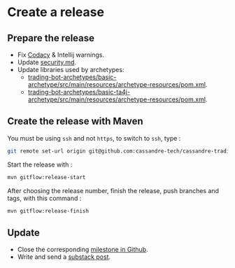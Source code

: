 # Create a release

## Prepare the release
* Fix [Codacy](https://app.codacy.com/gh/cassandre-tech/cassandre-trading-bot/issues) & Intellij warnings.
* Update [security.md](https://github.com/cassandre-tech/cassandre-trading-bot/blob/development/SECURITY.md).
* Update libraries used by archetypes:
  * [trading-bot-archetypes/basic-archetype/src/main/resources/archetype-resources/pom.xml](https://github.com/cassandre-tech/cassandre-trading-bot/blob/development/trading-bot-archetypes/basic-archetype/src/main/resources/archetype-resources/pom.xml).
  * [trading-bot-archetypes/basic-ta4j-archetype/src/main/resources/archetype-resources/pom.xml](https://github.com/cassandre-tech/cassandre-trading-bot/blob/development/trading-bot-archetypes/basic-ta4j-archetype/src/main/resources/archetype-resources/pom.xml).

## Create the release with Maven
You must be using `ssh` and not `https`, to switch to `ssh`, type : 
```bash
git remote set-url origin git@github.com:cassandre-tech/cassandre-trading-bot.git
```

Start the release with :
```bash
mvn gitflow:release-start
```

After choosing the release number, finish the release, push branches and tags, with this command :
```bash
mvn gitflow:release-finish
```

## Update
* Close the corresponding [milestone in Github](https://github.com/cassandre-tech/cassandre-trading-bot/milestones?direction=asc&sort=due_date&state=open).
* Write and send a [substack post](https://cassandre.substack.com/publish?utm_source=menu).

